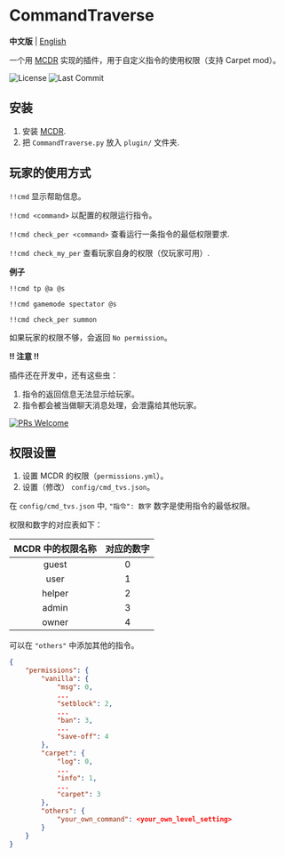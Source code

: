 # CommandTraverse

**中文版** | [English](https://github.com/zhangtianli2006/CommandTraverse/blob/master/README.md)

一个用 [MCDR](https://github.com/Fallen-Breath/MCDReforged) 实现的插件，用于自定义指令的使用权限（支持 Carpet mod）。

![License](https://img.shields.io/github/license/zhangtianli2006/CommandTraverse?label=License&style=flat-square) ![Last Commit](https://img.shields.io/github/last-commit/zhangtianli2006/CommandTraverse?label=Last%20Commit&style=flat-square)

## 安装

1. 安装 [MCDR](https://github.com/Fallen-Breath/MCDReforged).
2. 把 `CommandTraverse.py` 放入 `plugin/` 文件夹.

## 玩家的使用方式

`!!cmd` 显示帮助信息。

`!!cmd <command>` 以配置的权限运行指令。

`!!cmd check_per <command>` 查看运行一条指令的最低权限要求.

`!!cmd check_my_per` 查看玩家自身的权限（仅玩家可用）.

**例子**

`!!cmd tp @a @s`

`!!cmd gamemode spectator @s`

`!!cmd check_per summon`

如果玩家的权限不够，会返回  `No permission`。

**!! 注意 !!**

插件还在开发中，还有这些虫：
1. 指令的返回信息无法显示给玩家。
2. 指令都会被当做聊天消息处理，会泄露给其他玩家。

[![PRs Welcome](https://img.shields.io/badge/PRs-welcome-brightgreen.svg?style=flat-square)](http://makeapullrequest.com)

## 权限设置

1. 设置 MCDR 的权限（`permissions.yml`）。
2. 设置（修改） `config/cmd_tvs.json`。

在 `config/cmd_tvs.json` 中, `"指令": 数字` 数字是使用指令的最低权限。

权限和数字的对应表如下：

| MCDR 中的权限名称 | 对应的数字 |
|:---------------:|:--------:|
|      guest      |    0     |
|      user       |    1     |
|      helper     |    2     |
|      admin      |    3     |
|      owner      |    4     |

可以在 `"others"` 中添加其他的指令。

```json
{
    "permissions": {
        "vanilla": {
            "msg": 0,
            ...
            "setblock": 2,
            ...
            "ban": 3,
            ...
            "save-off": 4
        },
        "carpet": {
            "log": 0,
            ...
            "info": 1,
            ...
            "carpet": 3
        },
        "others": {
            "your_own_command": <your_own_level_setting>
        }
    }
}
```
